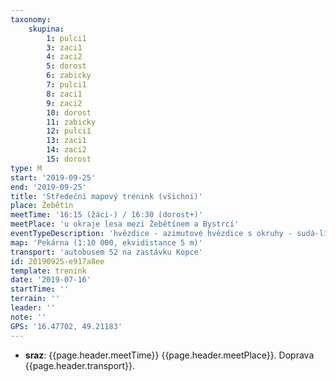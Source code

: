 ```yaml
---
taxonomy:
    skupina:
        1: pulci1
        3: zaci1
        4: zaci2
        5: dorost
        6: zabicky
        7: pulci1
        8: zaci1
        9: zaci2
        10: dorost
        11: zabicky
        12: pulci1
        13: zaci1
        14: zaci2
        15: dorost
type: M
start: '2019-09-25'
end: '2019-09-25'
title: 'Středeční mapový trénink (všichni)'
place: Žebětín
meetTime: '16:15 (žáci-) / 16:30 (dorost+)'
meetPlace: 'u okraje lesa mezi Žebětínem a Bystrcí'
eventTypeDescription: 'hvězdice - azimutové hvězdice s okruhy - sudá-lichá - kombotech'
map: 'Pekárna (1:10 000, ekvidistance 5 m)'
transport: 'autobusem 52 na zastávku Kopce'
id: 20190925-e917a8ee
template: trenink
date: '2019-07-16'
startTime: ''
terrain: ''
leader: ''
note: ''
GPS: '16.47702, 49.21183'
---
```

* **sraz**: {{page.header.meetTime}} {{page.header.meetPlace}}. Doprava {{page.header.transport}}.
